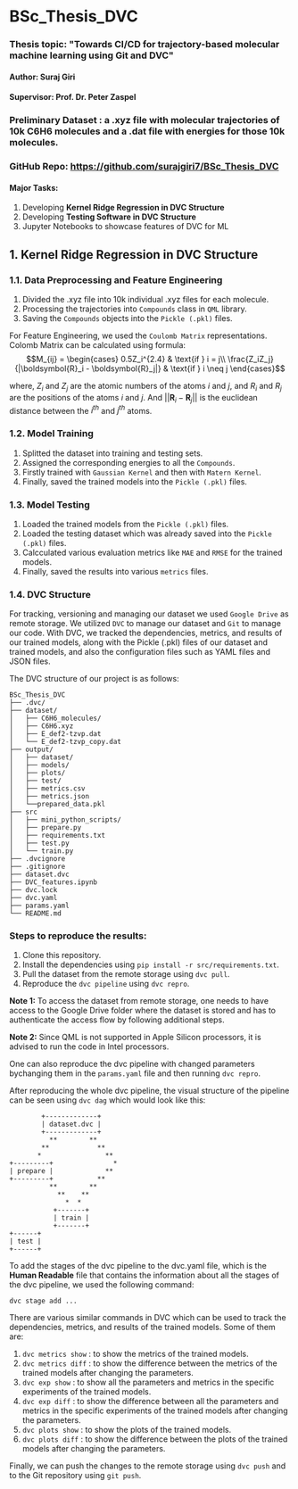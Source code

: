 # BSc_Thesis_DVC
### Thesis topic: **"Towards CI/CD for trajectory-based molecular machine learning using Git and DVC"**
#### Author: Suraj Giri 
#### Supervisor: Prof. Dr. Peter Zaspel
### **Preliminary Dataset** : a **.xyz** file with molecular trajectories of 10k C6H6 molecules and a **.dat** file with energies for those 10k molecules.
### **GitHub Repo:** https://github.com/surajgiri7/BSc_Thesis_DVC

#### Major Tasks:
1. Developing **Kernel Ridge Regression in DVC Structure** 
2. Developing **Testing Software in DVC Structure**
3. Jupyter Notebooks to showcase features of DVC for ML

## **1. Kernel Ridge Regression in DVC Structure**
### **1.1. Data Preprocessing and Feature Engineering**
1. Divided the .xyz file into 10k individual .xyz files for each molecule.
2. Processing the trajectories into `Compounds` class in `QML` library.
3. Saving the `Compounds` objects into the `Pickle (.pkl)` files.

For Feature Engineering, we used the `Coulomb Matrix` representations.
Colomb Matrix can be calculated using formula:
$$M_{ij} = \begin{cases}
                0.5Z_i^{2.4} & \text{if } i = j\\
                \frac{Z_iZ_j}{|\boldsymbol{R}_i - \boldsymbol{R}_j|} & \text{if } i \neq j
            \end{cases}$$

where, $Z_i$ and $Z_j$ are the atomic numbers of the atoms $i$ and $j$, and $R_i$ and $R_j$ are the positions of the atoms $i$ and $j$. And $||\boldsymbol{R}_i - \boldsymbol{R}_j||$ is the euclidean distance between the $i^{th}$ and $j^{th}$ atoms.

### **1.2. Model Training**
1. Splitted the dataset into training and testing sets.
2. Assigned the corresponding energies to all the `Compounds`.
3. Firstly trained with `Gaussian Kernel` and then with `Matern Kernel`.
4. Finally, saved the trained models into the `Pickle (.pkl)` files.

### **1.3. Model Testing**
1. Loaded the trained models from the `Pickle (.pkl)` files.
2. Loaded the testing dataset which was already saved into the `Pickle (.pkl)` files.
3. Calcculated various evaluation metrics like `MAE` and `RMSE` for the trained models.
4. Finally, saved the results into various `metrics` files.

### **1.4. DVC Structure**
For tracking, versioning and managing our dataset we used `Google Drive` as remote storage. We utilized `DVC` to manage our dataset and `Git` to manage our code. With DVC, we tracked the dependencies, metrics, and results of our trained models, along with the Pickle (.pkl) files of our dataset and trained models, and also the configuration files such as YAML files and JSON files.

The DVC structure of our project is as follows:
```
BSc_Thesis_DVC
├── .dvc/
├── dataset/
│   ├── C6H6_molecules/
│   ├── C6H6.xyz
│   ├── E_def2-tzvp.dat
│   └── E_def2-tzvp_copy.dat
├── output/
│   ├── dataset/
│   ├── models/
│   ├── plots/
│   ├── test/
│   ├── metrics.csv
│   ├── metrics.json
│   └──prepared_data.pkl
├── src
│   ├── mini_python_scripts/
│   ├── prepare.py
│   ├── requirements.txt
│   ├── test.py
│   └── train.py
├── .dvcignore
├── .gitignore
├── dataset.dvc
├── DVC_features.ipynb
├── dvc.lock
├── dvc.yaml
├── params.yaml
└── README.md
```

### **Steps to reproduce the results:**
1. Clone this repository.
2. Install the dependencies using `pip install -r src/requirements.txt`.
3. Pull the dataset from the remote storage using `dvc pull`.
4. Reproduce the `dvc pipeline` using `dvc repro`.

**Note 1:** To access the dataset from remote storage, one needs to have access to the Google Drive folder where the dataset is stored and has to authenticate the access flow by following additional steps.

**Note 2:** Since QML is  not supported in Apple Silicon processors, it is advised to run the code in Intel processors.

One can also reproduce the dvc pipeline with changed parameters bychanging them in the `params.yaml` file and then running `dvc repro`.

After reproducing the whole dvc pipeline, the visual structure of the pipeline can be seen using `dvc dag` which would look like this:
```
        +-------------+    
        | dataset.dvc |    
        +-------------+    
          **        **     
        **            **   
       *                ** 
+---------+               *
| prepare |             ** 
+---------+           **   
          **        **     
            **    **       
              *  *         
           +-------+       
           | train |       
           +-------+       
+------+ 
| test | 
+------+ 
```

To add the stages of the dvc pipeline to the dvc.yaml file, which is the **Human Readable** file that contains the information about all the stages of the dvc pipeline, we used the following command:
```
dvc stage add ...
```

There are various similar commands in DVC which can be used to track the dependencies, metrics, and results of the trained models. Some of them are:
1. `dvc metrics show` : to show the metrics of the trained models.
2. `dvc metrics diff` : to show the difference between the metrics of the trained models after changing the parameters.
3. `dvc exp show` : to show all the parameters and metrics in the specific experiments of the trained models.
4. `dvc exp diff` : to show the difference between all the parameters and metrics in the specific experiments of the trained models after changing the parameters.
5. `dvc plots show` : to show the plots of the trained models.
6. `dvc plots diff` : to show the difference between the plots of the trained models after changing the parameters.

Finally, we can push the changes to the remote storage using `dvc push` and to the Git repository using `git push`.

